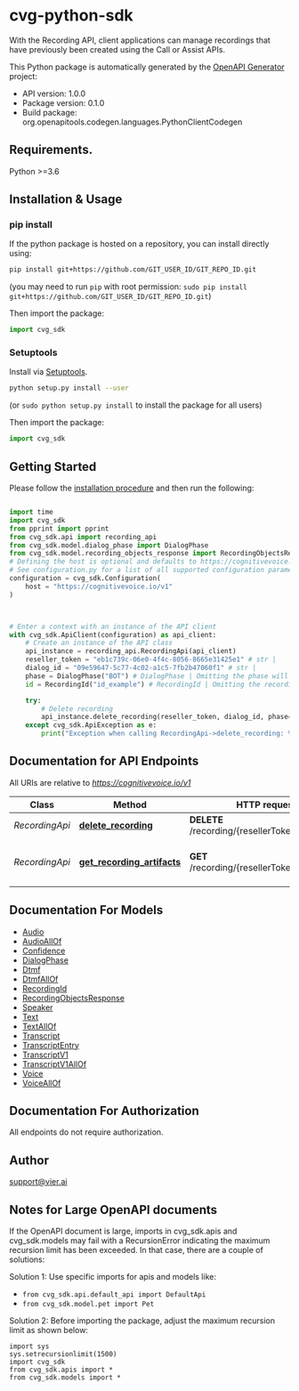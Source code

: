 # cvg-python-sdk
With the Recording API, client applications can manage recordings that have previously been created using the
Call or Assist APIs.

This Python package is automatically generated by the [OpenAPI Generator](https://openapi-generator.tech) project:

- API version: 1.0.0
- Package version: 0.1.0
- Build package: org.openapitools.codegen.languages.PythonClientCodegen

## Requirements.

Python >=3.6

## Installation & Usage
### pip install

If the python package is hosted on a repository, you can install directly using:

```sh
pip install git+https://github.com/GIT_USER_ID/GIT_REPO_ID.git
```
(you may need to run `pip` with root permission: `sudo pip install git+https://github.com/GIT_USER_ID/GIT_REPO_ID.git`)

Then import the package:
```python
import cvg_sdk
```

### Setuptools

Install via [Setuptools](http://pypi.python.org/pypi/setuptools).

```sh
python setup.py install --user
```
(or `sudo python setup.py install` to install the package for all users)

Then import the package:
```python
import cvg_sdk
```

## Getting Started

Please follow the [installation procedure](#installation--usage) and then run the following:

```python

import time
import cvg_sdk
from pprint import pprint
from cvg_sdk.api import recording_api
from cvg_sdk.model.dialog_phase import DialogPhase
from cvg_sdk.model.recording_objects_response import RecordingObjectsResponse
# Defining the host is optional and defaults to https://cognitivevoice.io/v1
# See configuration.py for a list of all supported configuration parameters.
configuration = cvg_sdk.Configuration(
    host = "https://cognitivevoice.io/v1"
)



# Enter a context with an instance of the API client
with cvg_sdk.ApiClient(configuration) as api_client:
    # Create an instance of the API class
    api_instance = recording_api.RecordingApi(api_client)
    reseller_token = "eb1c739c-06e0-4f4c-8056-8665e31425e1" # str | 
    dialog_id = "09e59647-5c77-4c02-a1c5-7fb2b47060f1" # str | 
    phase = DialogPhase("BOT") # DialogPhase | Omitting the phase will select the bot dialog (optional)
    id = RecordingId("id_example") # RecordingId | Omitting the recording ID will select the default recording of the selected phase. (optional)

    try:
        # Delete recording
        api_instance.delete_recording(reseller_token, dialog_id, phase=phase, id=id)
    except cvg_sdk.ApiException as e:
        print("Exception when calling RecordingApi->delete_recording: %s\n" % e)
```

## Documentation for API Endpoints

All URIs are relative to *https://cognitivevoice.io/v1*

Class | Method | HTTP request | Description
------------ | ------------- | ------------- | -------------
*RecordingApi* | [**delete_recording**](docs/RecordingApi.md#delete_recording) | **DELETE** /recording/{resellerToken}/{dialogId} | Delete recording
*RecordingApi* | [**get_recording_artifacts**](docs/RecordingApi.md#get_recording_artifacts) | **GET** /recording/{resellerToken}/{dialogId} | Get download URLs for recording


## Documentation For Models

 - [Audio](docs/Audio.md)
 - [AudioAllOf](docs/AudioAllOf.md)
 - [Confidence](docs/Confidence.md)
 - [DialogPhase](docs/DialogPhase.md)
 - [Dtmf](docs/Dtmf.md)
 - [DtmfAllOf](docs/DtmfAllOf.md)
 - [RecordingId](docs/RecordingId.md)
 - [RecordingObjectsResponse](docs/RecordingObjectsResponse.md)
 - [Speaker](docs/Speaker.md)
 - [Text](docs/Text.md)
 - [TextAllOf](docs/TextAllOf.md)
 - [Transcript](docs/Transcript.md)
 - [TranscriptEntry](docs/TranscriptEntry.md)
 - [TranscriptV1](docs/TranscriptV1.md)
 - [TranscriptV1AllOf](docs/TranscriptV1AllOf.md)
 - [Voice](docs/Voice.md)
 - [VoiceAllOf](docs/VoiceAllOf.md)


## Documentation For Authorization

 All endpoints do not require authorization.

## Author

support@vier.ai


## Notes for Large OpenAPI documents
If the OpenAPI document is large, imports in cvg_sdk.apis and cvg_sdk.models may fail with a
RecursionError indicating the maximum recursion limit has been exceeded. In that case, there are a couple of solutions:

Solution 1:
Use specific imports for apis and models like:
- `from cvg_sdk.api.default_api import DefaultApi`
- `from cvg_sdk.model.pet import Pet`

Solution 2:
Before importing the package, adjust the maximum recursion limit as shown below:
```
import sys
sys.setrecursionlimit(1500)
import cvg_sdk
from cvg_sdk.apis import *
from cvg_sdk.models import *
```

